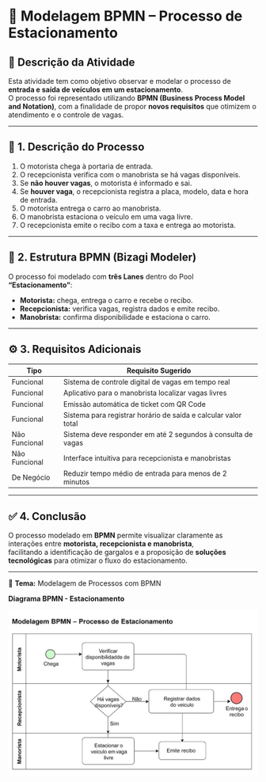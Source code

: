 # 🚗 Modelagem BPMN – Processo de Estacionamento

## 📝 Descrição da Atividade
Esta atividade tem como objetivo observar e modelar o processo de **entrada e saída de veículos em um estacionamento**.  
O processo foi representado utilizando **BPMN (Business Process Model and Notation)**, com a finalidade de propor **novos requisitos** que otimizem o atendimento e o controle de vagas.

---

## 🚙 1. Descrição do Processo

1. O motorista chega à portaria de entrada.  
2. O recepcionista verifica com o manobrista se há vagas disponíveis.  
3. Se **não houver vagas**, o motorista é informado e sai.  
4. Se **houver vaga**, o recepcionista registra a placa, modelo, data e hora de entrada.  
5. O motorista entrega o carro ao manobrista.  
6. O manobrista estaciona o veículo em uma vaga livre.  
7. O recepcionista emite o recibo com a taxa e entrega ao motorista.

---

## 🧩 2. Estrutura BPMN (Bizagi Modeler)

O processo foi modelado com **três Lanes** dentro do Pool **“Estacionamento”**:

- **Motorista:** chega, entrega o carro e recebe o recibo.  
- **Recepcionista:** verifica vagas, registra dados e emite recibo.  
- **Manobrista:** confirma disponibilidade e estaciona o carro.

---

## ⚙️ 3. Requisitos Adicionais

| Tipo | Requisito Sugerido |
|------|--------------------|
| Funcional | Sistema de controle digital de vagas em tempo real |
| Funcional | Aplicativo para o manobrista localizar vagas livres |
| Funcional | Emissão automática de ticket com QR Code |
| Funcional | Sistema para registrar horário de saída e calcular valor total |
| Não Funcional | Sistema deve responder em até 2 segundos à consulta de vagas |
| Não Funcional | Interface intuitiva para recepcionista e manobristas |
| De Negócio | Reduzir tempo médio de entrada para menos de 2 minutos |

---

## ✅ 4. Conclusão

O processo modelado em **BPMN** permite visualizar claramente as interações entre **motorista, recepcionista e manobrista**,  
facilitando a identificação de gargalos e a proposição de **soluções tecnológicas** para otimizar o fluxo do estacionamento.

---

📅 **Tema:** Modelagem de Processos com BPMN  


**Diagrama BPMN - Estacionamento**
<p>
  <img src="bpmn_estacionamento.png" alt="Diagrama BPMN - Estacionamento" width="600">
</p>